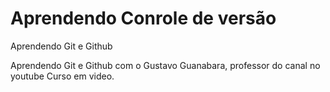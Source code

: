 # Aprendendo Conrole de versão

 Aprendendo Git e Github

Aprendendo Git e Github com o Gustavo Guanabara, professor do canal no youtube Curso em video.